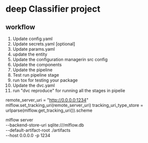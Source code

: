 # deep Classifier project
## workflow

1. Update config.yaml
2. Update secrets.yaml [optional]
3. Update params.yaml
4. update the entity
5. Update the configuration managerin src config
6. Update the components
7. Update the pipeline
8. Test run pipeline stage
9. run tox for testing your package
10. Update the dvc.yaml
11. run "dvc reproduce" for running all the stages in pipelie

remote_server_uri = "http://0.0.0.0:1234"
mlflow.set_tracking_uri(remote_server_uri)
tracking_uri_type_store = urlparse(mlflow.get_tracking_uri()).scheme

mlflow server \
--backend-store-uri sqlite:///mlflow.db \
--default-artifact-root ./artifacts \
--host 0.0.0.0 -p 1234   